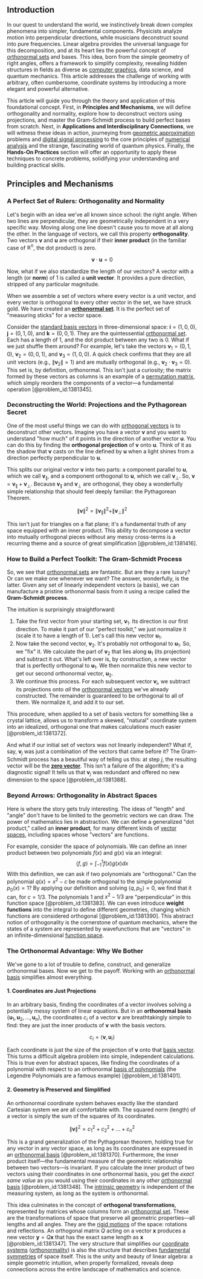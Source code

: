 ## Introduction
In our quest to understand the world, we instinctively break down complex phenomena into simpler, fundamental components. Physicists analyze motion into perpendicular directions, while musicians deconstruct sound into pure frequencies. Linear algebra provides the universal language for this decomposition, and at its heart lies the powerful concept of [orthonormal sets](@article_id:154592) and bases. This idea, born from the simple geometry of right angles, offers a framework to simplify complexity, revealing hidden structures in fields as diverse as [computer graphics](@article_id:147583), data science, and quantum mechanics. This article addresses the challenge of working with arbitrary, often cumbersome, coordinate systems by introducing a more elegant and powerful alternative.

This article will guide you through the theory and application of this foundational concept. First, in **Principles and Mechanisms**, we will define orthogonality and normality, explore how to deconstruct vectors using projections, and master the Gram-Schmidt process to build perfect bases from scratch. Next, in **Applications and Interdisciplinary Connections**, we will witness these ideas in action, journeying from [geometric approximation](@article_id:164669) problems and [digital signal processing](@article_id:263166) to the core principles of [numerical analysis](@article_id:142143) and the strange, fascinating world of quantum physics. Finally, the **Hands-On Practices** section will offer an opportunity to apply these techniques to concrete problems, solidifying your understanding and building practical skills.

## Principles and Mechanisms

### A Perfect Set of Rulers: Orthogonality and Normality

Let's begin with an idea we've all known since school: the right angle. When two lines are perpendicular, they are geometrically independent in a very specific way. Moving along one line doesn't cause you to move at all along the other. In the language of vectors, we call this property **orthogonality**. Two vectors $\mathbf{v}$ and $\mathbf{u}$ are orthogonal if their **inner product** (in the familiar case of $\mathbb{R}^n$, the dot product) is zero.

$$ \mathbf{v} \cdot \mathbf{u} = 0 $$

Now, what if we also standardize the length of our vectors? A vector with a length (or **norm**) of 1 is called a **unit vector**. It provides a pure direction, stripped of any particular magnitude.

When we assemble a set of vectors where every vector is a unit vector, and every vector is orthogonal to every other vector in the set, we have struck gold. We have created an **[orthonormal set](@article_id:270600)**. It is the perfect set of "measuring sticks" for a vector space.

Consider the [standard basis vectors](@article_id:151923) in three-dimensional space: $\mathbf{i} = (1, 0, 0)$, $\mathbf{j} = (0, 1, 0)$, and $\mathbf{k} = (0, 0, 1)$. They are the quintessential [orthonormal set](@article_id:270600). Each has a length of 1, and the dot product between any two is 0. What if we just shuffle them around? For example, let's take the vectors $\mathbf{v}_1 = (0, 1, 0)$, $\mathbf{v}_2 = (0, 0, 1)$, and $\mathbf{v}_3 = (1, 0, 0)$. A quick check confirms that they are all unit vectors (e.g., $\|\mathbf{v}_2\| = 1$) and are mutually orthogonal (e.g., $\mathbf{v}_2 \cdot \mathbf{v}_3 = 0$). This set is, by definition, orthonormal. This isn't just a curiosity; the matrix formed by these vectors as columns is an example of a [permutation matrix](@article_id:136347), which simply reorders the components of a vector—a fundamental operation [@problem_id:1381345].

### Deconstructing the World: Projections and the Pythagorean Secret

One of the most useful things we can do with [orthogonal vectors](@article_id:141732) is to deconstruct other vectors. Imagine you have a vector $\mathbf{v}$ and you want to understand "how much" of it points in the direction of another vector $\mathbf{u}$. You can do this by finding the **orthogonal projection** of $\mathbf{v}$ onto $\mathbf{u}$. Think of it as the shadow that $\mathbf{v}$ casts on the line defined by $\mathbf{u}$ when a light shines from a direction perfectly perpendicular to $\mathbf{u}$.

This splits our original vector $\mathbf{v}$ into two parts: a component parallel to $\mathbf{u}$, which we call $\mathbf{v}_{\parallel}$, and a component orthogonal to $\mathbf{u}$, which we call $\mathbf{v}_{\perp}$. So, $\mathbf{v} = \mathbf{v}_{\parallel} + \mathbf{v}_{\perp}$. Because $\mathbf{v}_{\parallel}$ and $\mathbf{v}_{\perp}$ are orthogonal, they obey a wonderfully simple relationship that should feel deeply familiar: the Pythagorean Theorem.

$$ \|\mathbf{v}\|^2 = \|\mathbf{v}_{\parallel}\|^2 + \|\mathbf{v}_{\perp}\|^2 $$

This isn't just for triangles on a flat plane; it's a fundamental truth of any space equipped with an inner product. This ability to decompose a vector into mutually orthogonal pieces without any messy cross-terms is a recurring theme and a source of great simplification [@problem_id:1381416].

### How to Build a Perfect Toolkit: The Gram-Schmidt Process

So, we see that [orthonormal sets](@article_id:154592) are fantastic. But are they a rare luxury? Or can we make one whenever we want? The answer, wonderfully, is the latter. Given any set of linearly independent vectors (a basis), we can manufacture a pristine orthonormal basis from it using a recipe called the **Gram-Schmidt process**.

The intuition is surprisingly straightforward:
1.  Take the first vector from your starting set, $\mathbf{v}_1$. Its direction is our first direction. To make it part of our "perfect toolkit," we just normalize it (scale it to have a length of 1). Let's call this new vector $\mathbf{u}_1$.
2.  Now take the second vector, $\mathbf{v}_2$. It's probably not orthogonal to $\mathbf{u}_1$. So, we "fix" it. We calculate the part of $\mathbf{v}_2$ that lies along $\mathbf{u}_1$ (its projection) and subtract it out. What's left over is, by construction, a new vector that is perfectly orthogonal to $\mathbf{u}_1$. We then normalize this new vector to get our second orthonormal vector, $\mathbf{u}_2$.
3.  We continue this process. For each subsequent vector $\mathbf{v}_i$, we subtract its projections onto *all* the [orthonormal vectors](@article_id:151567) we've already constructed. The remainder is guaranteed to be orthogonal to all of them. We normalize it, and add it to our set.

This procedure, when applied to a set of basis vectors for something like a crystal lattice, allows us to transform a skewed, "natural" coordinate system into an idealized, orthogonal one that makes calculations much easier [@problem_id:1381372].

And what if our initial set of vectors was not linearly independent? What if, say, $\mathbf{v}_j$ was just a combination of the vectors that came before it? The Gram-Schmidt process has a beautiful way of telling us this: at step $j$, the resulting vector will be the **[zero vector](@article_id:155695)**. This isn't a failure of the algorithm; it's a diagnostic signal! It tells us that $\mathbf{v}_j$ was redundant and offered no new dimension to the space [@problem_id:1381388].

### Beyond Arrows: Orthogonality in Abstract Spaces

Here is where the story gets truly interesting. The ideas of "length" and "angle" don't have to be limited to the geometric vectors we can draw. The power of mathematics lies in abstraction. We can define a generalized "dot product," called an **inner product**, for many different kinds of [vector spaces](@article_id:136343), including spaces whose "vectors" are functions.

For example, consider the space of polynomials. We can define an inner product between two polynomials $f(x)$ and $g(x)$ via an integral:
$$ \langle f, g \rangle = \int_{-1}^{1} f(x)g(x)dx $$
With this definition, we can ask if two polynomials are "orthogonal." Can the polynomial $q(x) = x^2 - c$ be made orthogonal to the simple polynomial $p_0(x) = 1$? By applying our definition and solving $\langle q, p_0 \rangle = 0$, we find that it can, for $c = 1/3$. The polynomials $1$ and $x^2 - 1/3$ are "perpendicular" in this function space [@problem_id:1381383]. We can even introduce **weight functions** into the integral to define different geometries, changing which functions are considered orthogonal [@problem_id:1381390]. This abstract notion of orthogonality is the cornerstone of quantum mechanics, where the states of a system are represented by wavefunctions that are "vectors" in an infinite-dimensional [function space](@article_id:136396).

### The Orthonormal Advantage: Why We Bother

We've gone to a lot of trouble to define, construct, and generalize orthonormal bases. Now we get to the payoff. Working with an [orthonormal basis](@article_id:147285) simplifies almost everything.

#### 1. Coordinates are Just Projections
In an arbitrary basis, finding the coordinates of a vector involves solving a potentially messy system of linear equations. But in an **orthonormal basis** $\{ \mathbf{u}_1, \mathbf{u}_2, \dots, \mathbf{u}_n \}$, the coordinates $c_i$ of a vector $\mathbf{v}$ are breathtakingly simple to find: they are just the inner products of $\mathbf{v}$ with the basis vectors.

$$ c_i = \langle \mathbf{v}, \mathbf{u}_i \rangle $$

Each coordinate is just the size of the projection of $\mathbf{v}$ onto that [basis vector](@article_id:199052). This turns a difficult algebra problem into simple, independent calculations. This is true even for abstract spaces, like finding the coordinates of a polynomial with respect to an orthonormal [basis of polynomials](@article_id:148085) (the Legendre Polynomials are a famous example) [@problem_id:1381401].

#### 2. Geometry is Preserved and Simplified
An orthonormal coordinate system behaves exactly like the standard Cartesian system we are all comfortable with. The squared norm (length) of a vector is simply the sum of the squares of its coordinates.

$$ \|\mathbf{v}\|^2 = c_1^2 + c_2^2 + \dots + c_n^2 $$

This is a grand generalization of the Pythagorean theorem, holding true for any vector in any vector space, as long as its coordinates are expressed in an [orthonormal basis](@article_id:147285) [@problem_id:1381370]. Furthermore, the inner product itself—the fundamental measure of the geometric relationship between two vectors—is invariant. If you calculate the inner product of two vectors using their coordinates in one orthonormal basis, you get the *exact same value* as you would using their coordinates in any *other* [orthonormal basis](@article_id:147285) [@problem_id:1381348]. The [intrinsic geometry](@article_id:158294) is independent of the measuring system, as long as the system is orthonormal.

This idea culminates in the concept of **orthogonal transformations**, represented by matrices whose columns form an [orthonormal set](@article_id:270600). These are the transformations of space that preserve all geometric properties—all lengths and all angles. They are the [rigid motions](@article_id:170029) of the space: rotations and reflections. An orthogonal matrix $Q$ acting on a vector $\mathbf{x}$ produces a new vector $\mathbf{y} = Q\mathbf{x}$ that has the exact same length as $\mathbf{x}$ [@problem_id:1381347]. The very structure that simplifies our [coordinate systems](@article_id:148772) ([orthonormality](@article_id:267393)) is also the structure that describes [fundamental symmetries](@article_id:160762) of space itself. This is the unity and beauty of linear algebra: a simple geometric intuition, when properly formalized, reveals deep connections across the entire landscape of mathematics and science.